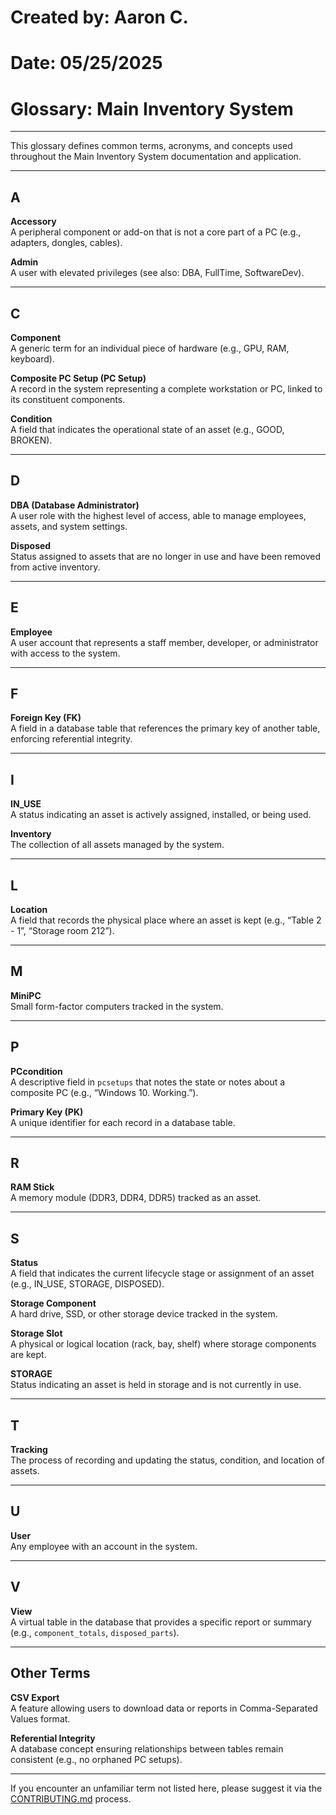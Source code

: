 # Created by: Aaron C.
# Date: 05/25/2025

# Glossary: Main Inventory System

---

This glossary defines common terms, acronyms, and concepts used throughout the Main Inventory System documentation and application.

---

## A

**Accessory**  
A peripheral component or add-on that is not a core part of a PC (e.g., adapters, dongles, cables).

**Admin**  
A user with elevated privileges (see also: DBA, FullTime, SoftwareDev).

---

## C

**Component**  
A generic term for an individual piece of hardware (e.g., GPU, RAM, keyboard).

**Composite PC Setup (PC Setup)**  
A record in the system representing a complete workstation or PC, linked to its constituent components.

**Condition**  
A field that indicates the operational state of an asset (e.g., GOOD, BROKEN).

---

## D

**DBA (Database Administrator)**  
A user role with the highest level of access, able to manage employees, assets, and system settings.

**Disposed**  
Status assigned to assets that are no longer in use and have been removed from active inventory.

---

## E

**Employee**  
A user account that represents a staff member, developer, or administrator with access to the system.

---

## F

**Foreign Key (FK)**  
A field in a database table that references the primary key of another table, enforcing referential integrity.

---

## I

**IN_USE**  
A status indicating an asset is actively assigned, installed, or being used.

**Inventory**  
The collection of all assets managed by the system.

---

## L

**Location**  
A field that records the physical place where an asset is kept (e.g., “Table 2 - 1”, “Storage room 212”).

---

## M

**MiniPC**  
Small form-factor computers tracked in the system.

---

## P

**PCcondition**  
A descriptive field in `pcsetups` that notes the state or notes about a composite PC (e.g., “Windows 10. Working.”).

**Primary Key (PK)**  
A unique identifier for each record in a database table.

---

## R

**RAM Stick**  
A memory module (DDR3, DDR4, DDR5) tracked as an asset.

---

## S

**Status**  
A field that indicates the current lifecycle stage or assignment of an asset (e.g., IN_USE, STORAGE, DISPOSED).

**Storage Component**  
A hard drive, SSD, or other storage device tracked in the system.

**Storage Slot**  
A physical or logical location (rack, bay, shelf) where storage components are kept.

**STORAGE**  
Status indicating an asset is held in storage and is not currently in use.

---

## T

**Tracking**  
The process of recording and updating the status, condition, and location of assets.

---

## U

**User**  
Any employee with an account in the system.

---

## V

**View**  
A virtual table in the database that provides a specific report or summary (e.g., `component_totals`, `disposed_parts`).

---

## Other Terms

**CSV Export**  
A feature allowing users to download data or reports in Comma-Separated Values format.

**Referential Integrity**  
A database concept ensuring relationships between tables remain consistent (e.g., no orphaned PC setups).

---

If you encounter an unfamiliar term not listed here, please suggest it via the [CONTRIBUTING.md](CONTRIBUTING.md) process.